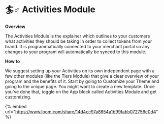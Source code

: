 # 🏄♂ Activities Module

**Overview**

The Activities Module is the explainer which outlines to your customers what activities they should be taking in order to collect tokens from your brand. It is programmatically connected to your merchant portal so any changes to your program will automatically be synced to this module.&#x20;

**How to**

We suggest setting up your Activities on its own independent page with a few other modules (like the Tiers Module) that give a clear overview of your program and the benefits of it. Start by going to Customize your Theme and going to the unique page. You might want to create a new template. Once you've done that, toggle on the App block called Activities Module and get customizing.

{% embed url="https://www.loom.com/share/14d4cc97a8654a1b99fabb072756e0d4" %}



